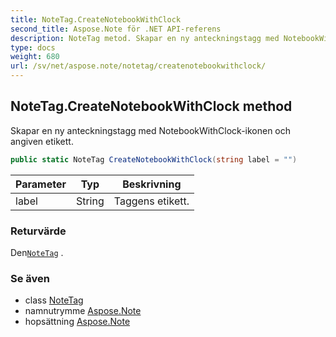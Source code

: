 ```yaml
---
title: NoteTag.CreateNotebookWithClock
second_title: Aspose.Note för .NET API-referens
description: NoteTag metod. Skapar en ny anteckningstagg med NotebookWithClockikonen och angiven etikett.
type: docs
weight: 680
url: /sv/net/aspose.note/notetag/createnotebookwithclock/
---
```

## NoteTag.CreateNotebookWithClock method

Skapar en ny anteckningstagg med NotebookWithClock-ikonen och angiven etikett.

```csharp
public static NoteTag CreateNotebookWithClock(string label = "")
```

| Parameter | Typ | Beskrivning |
| --- | --- | --- |
| label | String | Taggens etikett. |

### Returvärde

Den[`NoteTag`](../) .

### Se även

* class [NoteTag](../)
* namnutrymme [Aspose.Note](../../notetag/)
* hopsättning [Aspose.Note](../../../)


